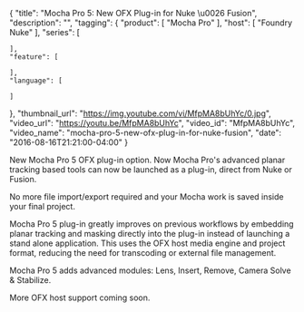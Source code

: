{
  "title": "Mocha Pro 5: New OFX Plug-in for Nuke \u0026 Fusion",
  "description": "",
  "tagging": {
    "product": [
      "Mocha Pro"
    ],
    "host": [
      "Foundry Nuke"
    ],
    "series": [

    ],
    "feature": [

    ],
    "language": [

    ]
  },
  "thumbnail_url": "https://img.youtube.com/vi/MfpMA8bUhYc/0.jpg",
  "video_url": "https://youtu.be/MfpMA8bUhYc",
  "video_id": "MfpMA8bUhYc",
  "video_name": "mocha-pro-5-new-ofx-plug-in-for-nuke-fusion",
  "date": "2016-08-16T21:21:00-04:00"
}

New Mocha Pro 5 OFX plug-in option. Now Mocha Pro's advanced planar tracking
based tools can now be launched as a plug-in, direct from Nuke or Fusion.

No more file import/export required and your Mocha work is saved inside your
final project.

Mocha Pro 5 plug-in greatly improves on previous workflows by embedding planar
tracking and masking directly into the plug-in instead of launching a stand
alone application. This uses the OFX host media engine and project format,
reducing the need for transcoding or external file management.

Mocha Pro 5 adds advanced modules: Lens, Insert, Remove, Camera Solve &amp;
Stabilize.

More OFX host support coming soon.
